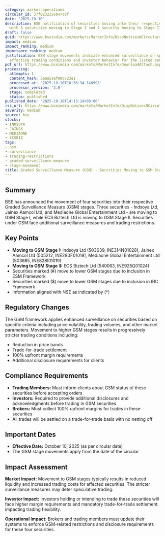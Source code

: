 ```yaml
---
category: market-operations
circular_id: 37f8232356b47c8f
date: '2025-10-10'
description: BSE notification of securities moving into their respective GSM stages,
  with 3 securities moving to Stage I and 1 security moving to Stage II.
draft: false
guid: https://www.bseindia.com/markets/MarketInfo/DispNoticesNCirculars.aspx?Noticeid={63F87321-5B31-4619-9489-704949907DE2}&noticeno=20251010-62&dt=10/10/2025&icount=62&totcount=72&flag=0
impact: medium
impact_ranking: medium
importance_ranking: medium
justification: GSM stage movements indicate enhanced surveillance on specific securities,
  affecting trading conditions and investor behavior for the listed companies.
pdf_url: https://www.bseindia.com/markets/MarketInfo/DownloadAttach.aspx?id=20251010-62&attachedId=fc35f295-7ec2-429c-9e72-31f3df7b9881
processing:
  attempts: 1
  content_hash: 3aaa5aaf80c723e1
  processed_at: '2025-10-10T18:36:34.140991'
  processor_version: '2.0'
  stage: completed
  status: published
published_date: '2025-10-10T14:13:14+00:00'
rss_url: https://www.bseindia.com/markets/MarketInfo/DispNoticesNCirculars.aspx?Noticeid={63F87321-5B31-4619-9489-704949907DE2}&noticeno=20251010-62&dt=10/10/2025&icount=62&totcount=72&flag=0
severity: medium
source: bse
stocks:
- INDSOYA
- JAINEX
- MEDIAONE
- ECSBIZ
tags:
- gsm
- surveillance
- trading-restrictions
- graded-surveillance-measure
- stage-movement
title: Graded Surveillance Measure (GSM) - Securities Moving to GSM Stages
---
```


## Summary

BSE has announced the movement of four securities into their respective Graded Surveillance Measure (GSM) stages. Three securities - Indsoya Ltd, Jainex Aamcol Ltd, and Mediaone Global Entertainment Ltd - are moving to GSM Stage I, while ECS Biztech Ltd is moving to GSM Stage II. Securities under GSM face additional surveillance measures and trading restrictions.

## Key Points

- **Moving to GSM Stage I:** Indsoya Ltd (503639, INE314N01028), Jainex Aamcol Ltd (505212, INE280F01019), Mediaone Global Entertainment Ltd (503685, INE828I01019)
- **Moving to GSM Stage II:** ECS Biztech Ltd (540063, INE925Q01024)
- Securities marked (#) move to lower GSM stages due to inclusion in ESM Framework
- Securities marked ($) move to lower GSM stages due to inclusion in IBC Framework
- Information aligned with NSE as indicated by (*)

## Regulatory Changes

The GSM framework applies enhanced surveillance on securities based on specific criteria including price volatility, trading volumes, and other market parameters. Movement to higher GSM stages results in progressively stricter trading conditions including:

- Reduction in price bands
- Trade-for-trade settlement
- 100% upfront margin requirements
- Additional disclosure requirements for clients

## Compliance Requirements

- **Trading Members:** Must inform clients about GSM status of these securities before accepting orders
- **Investors:** Required to provide additional disclosures and acknowledgments before trading in GSM securities
- **Brokers:** Must collect 100% upfront margins for trades in these securities
- All trades will be settled on a trade-for-trade basis with no netting off

## Important Dates

- **Effective Date:** October 10, 2025 (as per circular date)
- The GSM stage movements apply from the date of the circular

## Impact Assessment

**Market Impact:** Movement to GSM stages typically results in reduced liquidity and increased trading costs for affected securities. The stricter surveillance measures may deter speculative trading.

**Investor Impact:** Investors holding or intending to trade these securities will face higher margin requirements and mandatory trade-for-trade settlement, impacting trading flexibility.

**Operational Impact:** Brokers and trading members must update their systems to enforce GSM-related restrictions and disclosure requirements for these four securities.